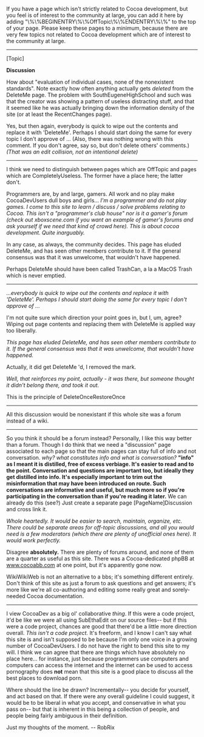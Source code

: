 

If you have a page which isn't strictly related to Cocoa development, but you feel is of interest to the community at large, you can add it here by adding "\\%\\%BEGINENTRY\\%\\%OffTopic\\%\\%ENDENTRY\\%\\%" to the top of your page. Please keep these pages to a minimum, because there are very few topics not related to Cocoa development which are of interest to the community at large.

----

[Topic]

**Discussion**

How about "evaluation of individual cases, none of the nonexistent standards".  Note exactly how often anything actually gets *deleted* from the DeleteMe page.  The problem with SouthEugeneHighSchool and such was that the creator was showing a pattern of useless distracting stuff, and that it seemed like he was actually bringing down the information density of the site (or at least the RecentChanges page).

Yes, but then again, everybody is quick to wipe out the contents and replace it with 'DeleteMe'. Perhaps I should start doing the same for every topic I don't approve of ...  (Also, there was nothing wrong with this comment. If you don't agree, say so, but don't delete others' comments.) *(That was an edit collision, not an intentional delete)*

----

I think we need to distinguish between pages which are OffTopic and pages which are CompletelyUseless. The former have a place here; the latter don't.

Programmers are, by and large, gamers. All work and no play make CocoaDevUsers dull boys and girls... *I'm a programmer and do not play games. I come to this site to learn / discuss / solve problems relating to Cocoa. This isn't a "programmer's club house" nor is it a gamer's forum (check out xboxscene.com if you want an example of gamer's forums and ask yourself if we need that kind of crowd here). This is about cocoa development. Quite inarguably.*

In any case, as always, the community decides. This page has eluded DeleteMe, and has seen other members contribute to it. If the general consensus was that it was unwelcome, that wouldn't have happened. 

Perhaps DeleteMe should have been called TrashCan, a la a MacOS Trash which is never emptied.

----

*...everybody is quick to wipe out the contents and replace it with 'DeleteMe'. Perhaps I should start doing the same for every topic I don't approve of ...*

I'm not quite sure which direction your point goes in, but I, um, agree?  Wiping out page contents and replacing them with DeleteMe is applied way too liberally.

*This page has eluded DeleteMe, and has seen other members contribute to it. If the general consensus was that it was unwelcome, that wouldn't have happened.*

Actually, it did get DeleteMe 'd, I removed the mark.

*Well, that reinforces my point, actually - it was there, but someone thought it didn't belong there, and took it out.*

This is the principle of DeleteOnceRestoreOnce

----

All this discussion would be nonexistant if this whole site was a forum instead of a wiki.

----

So you think it should be a forum instead?  Personally, I like this way better than a forum.  Though I do think that we need a "discussion" page associated to each page so that the main pages can stay full of info and not conversation. *why? what constitutes info and what is conversation?* **"info" as I meant it is distilled, free of excess verbiage.  It's easier to read and to the point.  Conversation and questions are important too, but ideally they get distilled into info.  It's especially important to trim out the misinformation that may have been introduced on route.  Such conversations are informative and useful, but much more so if you're participating in the conversation than if you're reading it later.** We can already do this (see?) Just create a separate page [PageName]Discussion and cross link it.

*Whole heartedly. It would be easier to search, maintain, organize, etc. There could be separate areas for off-topic discussions, and all you would need is a few moderators (which there are plenty of unofficial ones here). It would work perfectly.*

Disagree **absolutely.** There are plenty of forums around,  and none of them are a quarter as useful as this site. There was a Cocoa-dedicated phpBB at www.cocoabb.com at one point, but it's apparently gone now.

WikiWikiWeb is not an alternative to a bbs; it's something different entirely. Don't think of this site as just a forum to ask questions and get answers; it's  more like we're all co-authoring and editing some really great and sorely-needed Cocoa documentation.

----

I view CocoaDev as a big ol' collaborative *thing*. If this were a code project, it'd be like we were all using SubEthaEdit on our source files-- but if this were a code project, chances are good that there'd be a little more direction overall. *This isn't a code project.* It's freeform, and I know I can't say what this site is and isn't supposed to be because I'm only one voice in a growing number of CocoaDevUsers. I do not have the right to bend this site to my will. I think we can agree that there are things which have absolutely no place here... for instance, just because programmers use computers and computers can access the internet and the internet can be used to access pornography does **not** mean that this site is a good place to discuss all the best places to download porn.

Where should the line be drawn? Incrementally-- you decide for yourself, and act based on that. If there were any overall guideline I could suggest, it would be to be liberal in what you accept, and conservative in what you pass on-- but that is inherent in this being a collection of people, and people being fairly ambiguous in their definition.

Just my thoughts of the moment. -- RobRix
